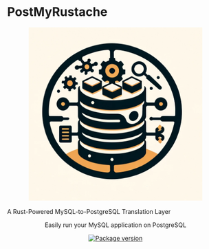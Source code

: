 # PostMyRustache

<p align="center">
  <a><img width="80%" src="./imgs/logo.png" alt="postmyrustage logo"></a>
</p>
<p align=center>

A Rust-Powered MySQL-to-PostgreSQL Translation Layer

<p align=center>
Easily run your MySQL application on PostgreSQL
</p>

<p align="center">
<a href="https://github.com/mikeshootzz/PostMyRustache/blob/main/LICENSE-AGPL" target="_blank">
    <img src="https://img.shields.io/badge/License-AGPLv3-blue.svg" alt="Package version">
</a>
